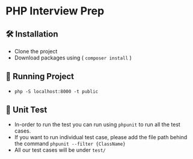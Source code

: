 # PHP Interview Prep 

## 🛠️ Installation
- Clone the project
- Download packages using ( `composer install` ) 

## 🏁 Running Project
- `php -S localhost:8000 -t public`

## 🧪 Unit Test 
- In-order to run the test you can run using `phpunit` to run all the test cases.
- If you want to run individual test case, please add the file path behind the command `phpunit --filter {ClassName}`
- All our test cases will be under `test/`